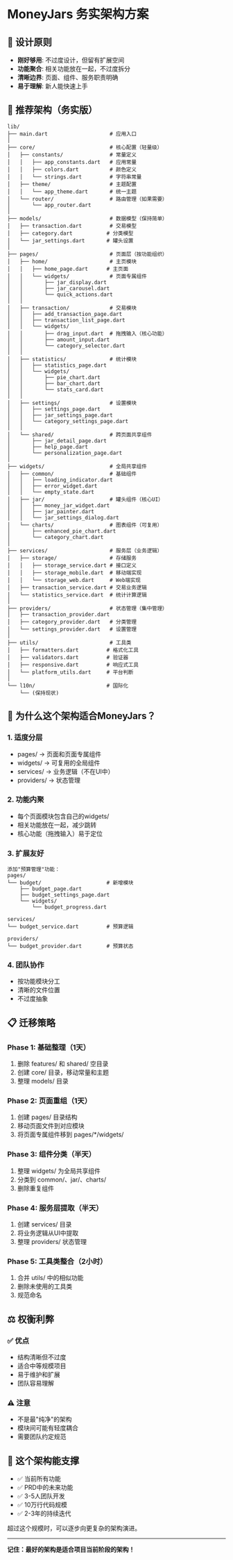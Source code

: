 # MoneyJars 务实架构方案

## 🎯 设计原则
- **刚好够用**: 不过度设计，但留有扩展空间
- **功能聚合**: 相关功能放在一起，不过度拆分
- **清晰边界**: 页面、组件、服务职责明确
- **易于理解**: 新人能快速上手

## 📁 推荐架构（务实版）

```
lib/
├── main.dart                    # 应用入口
│
├── core/                        # 核心配置（轻量级）
│   ├── constants/               # 常量定义
│   │   ├── app_constants.dart   # 应用常量
│   │   ├── colors.dart          # 颜色定义
│   │   └── strings.dart         # 字符串常量
│   ├── theme/                   # 主题配置
│   │   └── app_theme.dart       # 统一主题
│   └── router/                  # 路由管理（如果需要）
│       └── app_router.dart
│
├── models/                      # 数据模型（保持简单）
│   ├── transaction.dart         # 交易模型
│   ├── category.dart           # 分类模型
│   └── jar_settings.dart       # 罐头设置
│
├── pages/                       # 页面层（按功能组织）
│   ├── home/                    # 主页模块
│   │   ├── home_page.dart      # 主页面
│   │   └── widgets/             # 页面专属组件
│   │       ├── jar_display.dart
│   │       ├── jar_carousel.dart
│   │       └── quick_actions.dart
│   │
│   ├── transaction/             # 交易模块
│   │   ├── add_transaction_page.dart
│   │   ├── transaction_list_page.dart
│   │   └── widgets/
│   │       ├── drag_input.dart  # 拖拽输入（核心功能）
│   │       ├── amount_input.dart
│   │       └── category_selector.dart
│   │
│   ├── statistics/              # 统计模块
│   │   ├── statistics_page.dart
│   │   └── widgets/
│   │       ├── pie_chart.dart
│   │       ├── bar_chart.dart
│   │       └── stats_card.dart
│   │
│   ├── settings/                # 设置模块
│   │   ├── settings_page.dart
│   │   ├── jar_settings_page.dart
│   │   └── category_settings_page.dart
│   │
│   └── shared/                  # 跨页面共享组件
│       ├── jar_detail_page.dart
│       ├── help_page.dart
│       └── personalization_page.dart
│
├── widgets/                     # 全局共享组件
│   ├── common/                  # 基础组件
│   │   ├── loading_indicator.dart
│   │   ├── error_widget.dart
│   │   └── empty_state.dart
│   ├── jar/                     # 罐头组件（核心UI）
│   │   ├── money_jar_widget.dart
│   │   ├── jar_painter.dart
│   │   └── jar_settings_dialog.dart
│   └── charts/                  # 图表组件（可复用）
│       ├── enhanced_pie_chart.dart
│       └── category_chart.dart
│
├── services/                    # 服务层（业务逻辑）
│   ├── storage/                 # 存储服务
│   │   ├── storage_service.dart # 接口定义
│   │   ├── storage_mobile.dart  # 移动端实现
│   │   └── storage_web.dart     # Web端实现
│   ├── transaction_service.dart # 交易业务逻辑
│   └── statistics_service.dart  # 统计计算逻辑
│
├── providers/                   # 状态管理（集中管理）
│   ├── transaction_provider.dart
│   ├── category_provider.dart   # 分类管理
│   └── settings_provider.dart   # 设置管理
│
├── utils/                       # 工具类
│   ├── formatters.dart         # 格式化工具
│   ├── validators.dart         # 验证器
│   ├── responsive.dart         # 响应式工具
│   └── platform_utils.dart     # 平台判断
│
└── l10n/                       # 国际化
    └── (保持现状)
```

## 🚀 为什么这个架构适合MoneyJars？

### 1. **适度分层**
- pages/ → 页面和页面专属组件
- widgets/ → 可复用的全局组件
- services/ → 业务逻辑（不在UI中）
- providers/ → 状态管理

### 2. **功能内聚**
- 每个页面模块包含自己的widgets/
- 相关功能放在一起，减少跳转
- 核心功能（拖拽输入）易于定位

### 3. **扩展友好**
```
添加"预算管理"功能：
pages/
└── budget/                     # 新增模块
    ├── budget_page.dart
    ├── budget_settings_page.dart
    └── widgets/
        └── budget_progress.dart

services/
└── budget_service.dart         # 预算逻辑

providers/
└── budget_provider.dart        # 预算状态
```

### 4. **团队协作**
- 按功能模块分工
- 清晰的文件位置
- 不过度抽象

## 📋 迁移策略

### Phase 1: 基础整理（1天）
1. 删除 features/ 和 shared/ 空目录
2. 创建 core/ 目录，移动常量和主题
3. 整理 models/ 目录

### Phase 2: 页面重组（1天）
1. 创建 pages/ 目录结构
2. 移动页面文件到对应模块
3. 将页面专属组件移到 pages/*/widgets/

### Phase 3: 组件分类（半天）
1. 整理 widgets/ 为全局共享组件
2. 分类到 common/、jar/、charts/
3. 删除重复组件

### Phase 4: 服务层提取（半天）
1. 创建 services/ 目录
2. 将业务逻辑从UI中提取
3. 整理 providers/ 状态管理

### Phase 5: 工具类整合（2小时）
1. 合并 utils/ 中的相似功能
2. 删除未使用的工具类
3. 规范命名

## ⚖️ 权衡利弊

### ✅ 优点
- 结构清晰但不过度
- 适合中等规模项目
- 易于维护和扩展
- 团队容易理解

### ⚠️ 注意
- 不是最"纯净"的架构
- 模块间可能有轻度耦合
- 需要团队约定规范

## 🎯 这个架构能支撑

- ✅ 当前所有功能
- ✅ PRD中的未来功能
- ✅ 3-5人团队开发
- ✅ 10万行代码规模
- ✅ 2-3年的持续迭代

超过这个规模时，可以逐步向更复杂的架构演进。

---

**记住：最好的架构是适合项目当前阶段的架构！**